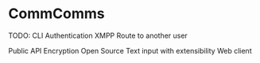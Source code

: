 # CommComms

TODO:
CLI
Authentication
XMPP
Route to another user

Public API
Encryption
Open Source
Text input with extensibility
Web client
